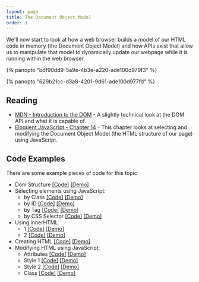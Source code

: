 ```yaml
---
layout: page
title: The Document Object Model
order: 1
---
```


We'll now start to look at how a web browser builds a model of our HTML code in memory (the Document Object Model) and how APIs exist that allow us to manipulate that model to dynamically update our webpage while it is running within the web browser.

{% panopto "bdf90dd9-5a9e-4b3e-a220-ade100d979f3" %}

{% panopto "629b21cc-d3a8-4201-9d61-ade100d977fd" %}

## Reading

-   [MDN - Introduction to the DOM](https://developer.mozilla.org/en-US/docs/Web/API/Document_Object_Model/Introduction) - A slightly technical look at the DOM API and what it is capable of.
-   [Eloquent JavaScript - Chapter 14](http://eloquentjavascript.net/14_dom.html) - This chapter looks at selecting and modifying the Document Object Model (the HTML structure of our page) using JavaScript.

## Code Examples

There are some example pieces of code for this topic

-   Dom Structure [[Code]](https://github.com/martinjc/introduction-to-html-css-js/blob/main/src/examples/dom) [[Demo]](https://martinjc.github.io/introduction-to-html-css-js/examples/dom/)
-   Selecting elements using JavaScript:
    -   by Class [[Code]](https://github.com/martinjc/introduction-to-html-css-js/blob/main/src/examples/select-class) [[Demo]](https://martinjc.github.io/introduction-to-html-css-js/examples/select-class/)
    -   by ID [[Code]](https://github.com/martinjc/introduction-to-html-css-js/blob/main/src/examples/select-id) [[Demo]](https://martinjc.github.io/introduction-to-html-css-js/examples/select-id/)
    -   by Tag [[Code]](https://github.com/martinjc/introduction-to-html-css-js/blob/main/src/examples/select-tag) [[Demo]](https://martinjc.github.io/introduction-to-html-css-js/examples/select-tag/)
    -   by CSS Selector [[Code]](https://github.com/martinjc/introduction-to-html-css-js/blob/main/src/examples/select-css) [[Demo]](https://martinjc.github.io/introduction-to-html-css-js/examples/select-css/)
-   Using innerHTML
    -   1 [[Code]](https://github.com/martinjc/introduction-to-html-css-js/blob/main/src/examples/innerHTML/1) [[Demo]](https://martinjc.github.io/introduction-to-html-css-js/examples/innerHTML/1/)
    -   2 [[Code]](https://github.com/martinjc/introduction-to-html-css-js/blob/main/src/examples/innerHTML/2) [[Demo]](https://martinjc.github.io/introduction-to-html-css-js/examples/innerHTML/2/)
-   Creating HTML [[Code]](https://github.com/martinjc/introduction-to-html-css-js/blob/main/src/examples/create-html) [[Demo]](https://martinjc.github.io/introduction-to-html-css-js/examples/create-html/)
-   Modifying HTML using JavaScript:
    -   Attributes [[Code]](https://github.com/martinjc/introduction-to-html-css-js/blob/main/src/examples/modify-attributes) [[Demo]](https://martinjc.github.io/introduction-to-html-css-js/examples/modify-attributes/)
    -   Style 1 [[Code]](https://github.com/martinjc/introduction-to-html-css-js/blob/main/src/examples/modify-style/1) [[Demo]](https://martinjc.github.io/introduction-to-html-css-js/examples/modify-style/1)
    -   Style 2 [[Code]](https://github.com/martinjc/introduction-to-html-css-js/blob/main/src/examples/modify-style/2) [[Demo]](https://martinjc.github.io/introduction-to-html-css-js/examples/modify-style/2)
    -   Class [[Code]](https://github.com/martinjc/introduction-to-html-css-js/blob/main/src/examples/modify-class) [[Demo]](https://martinjc.github.io/introduction-to-html-css-js/examples/modify-class/)
